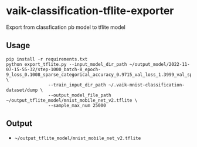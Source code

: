 # vaik-classification-tflite-exporter

Export from classfication pb model to tflite model

## Usage

```shell
pip install -r requirements.txt
python export_tflite.py --input_model_dir_path ~/output_model/2022-11-07-15-55-32/step-1000_batch-8_epoch-9_loss_0.1008_sparse_categorical_accuracy_0.9715_val_loss_1.3999_val_sparse_categorical_accuracy_0.6440 \
                --train_input_dir_path ~/.vaik-mnist-classification-dataset/dump \
                --output_model_file_path ~/output_tflite_model/mnist_mobile_net_v2.tflite \
                --sample_max_num 25000
```

## Output

- ```~/output_tflite_model/mnist_mobile_net_v2.tflite```